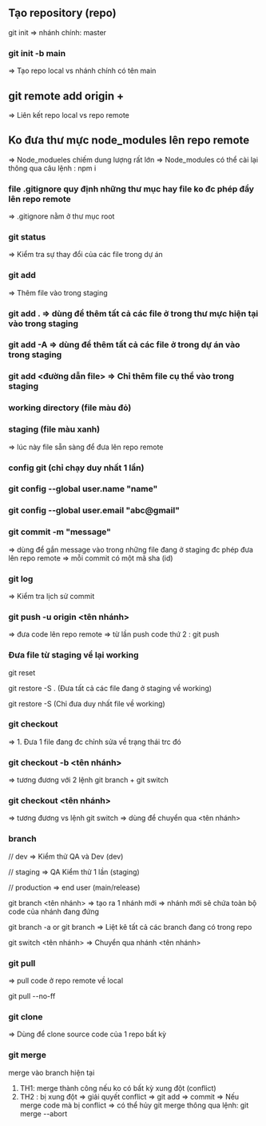## Tạo repository (repo) 
git init 
=> nhánh chính: master

### git init -b main
=> Tạo repo local vs nhánh chính có tên main

## git remote add origin + <url repo>
=> Liên kết repo local vs repo remote

## Ko đưa thư mực node_modules lên repo remote
=> Node_modueles chiếm dung lượng rất lớn
=> Node_modules có thể cài lại thông qua câu lệnh : npm i
### file .gitignore quy định những thư mục hay file ko đc phép đẩy lên repo remote
=> .gitignore nằm ở thư mục root

### git status 
=> Kiểm tra sự thay đổi của các file trong dự án

### git add 
=> Thêm file vào trong staging

### git add . => dùng để thêm tất cả các file ở trong thư mực hiện tại vào trong staging

### git add -A => dùng để thêm tất cả các file ở trong dự án vào trong staging

### git add <đường dẫn file> => Chỉ thêm file cụ thể vào trong staging

### working directory (file màu đỏ)


### staging (file màu xanh)
=> lúc này file sẵn sàng để đưa lên repo remote

### config git (chỉ chạy duy nhất 1 lần)
### git config --global user.name "name"
### git config --global user.email "abc@gmail"

### git commit -m "message"
=> dùng để gắn message vào trong những file đang ở staging đc phép đưa lên repo remote
=> mỗi commit có một mã sha (id)


### git log
=> Kiểm tra lịch sử commit

### git push -u origin <tên nhánh>
=> đưa code lên repo remote
=> từ lần push code thứ 2 : git push

### Đưa file từ staging về lại working
git reset

git restore -S . (Đưa tất cả các file đang ở staging về working)

git restore -S <url file> (Chỉ đưa duy nhất file về working)


### git checkout <url file>
=> 1. Đưa 1 file đang đc chỉnh sửa về trạng thái trc đó

### git checkout -b <tên nhánh> 
=> tương đương với 2 lệnh git branch + git switch

### git checkout <tên nhánh> 
=> tương đương vs lệnh git switch
=> dùng để chuyển qua <tên nhánh>


### branch

// dev => Kiểm thử QA và Dev (dev)

// staging => QA Kiểm thử 1 lần (staging)

// production => end user (main/release)

git branch <tên nhánh> 
=> tạo ra 1 nhánh mới
=> nhánh mới sẽ chứa toàn bộ code của nhánh đang đứng

git branch -a or git branch
=> Liệt kê tất cả các branch đang có trong repo

git switch <tên nhánh>
=> Chuyển qua nhánh <tên nhánh>


### git pull
=> pull code ở repo remote về local

git pull --no-ff

### git clone <url repo>
=> Dùng để clone source code của 1 repo bất kỳ

### git merge <branch>
merge <branch> vào branch hiện tại
1. TH1: merge thành công nếu ko có bất kỳ xung đột (conflict)
2. TH2 : bị xung đột => giải quyết conflict => git add => commit
=> Nếu merge code mà bị conflict => có thể hủy git merge thông qua lệnh: git merge --abort